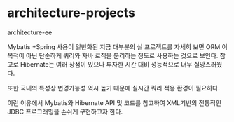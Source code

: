 # architecture-projects

architecture-ee

Mybatis +Spring 사용이 일반화된 지금 대부분의 실 프로젝트를 자세히 보면 ORM 이 목적이 아닌 단순하게 쿼리와 자바 로직을 분리하는 정도로 사용하는 것으로 보인다. 
참고로 Hibernate는 여러 장점이 있으나 투자한 시간 대비 성능적으로 너무 실망스러웠다.

또한 국내의 특성상 변경가능성 역시 높기 때문에 실시간 쿼리 적용 환경이 필요하다.

이런 이유에서 Mybatis와 Hibernate API 및 코드를 참고하여 XML기반의 전통적인 JDBC 프로그래밍을 손쉬게 구현하고자 한다. 

